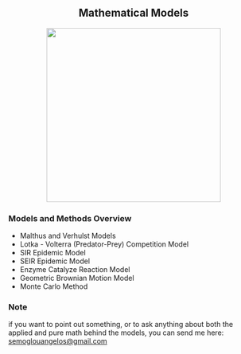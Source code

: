 ## <div align="center"> Mathematical Models
  
<div id="header" align="center">
  <img src="https://rtavenar.github.io/blog/fig/dtw_shift.gif" width="350"/>
</div>

### Models and Methods Overview 

* Malthus  and Verhulst Models 
* Lotka - Volterra (Predator-Prey) Competition Model
* SIR Epidemic Model
* SEIR Epidemic Model
* Enzyme Catalyze Reaction Model
* Geometric Brownian Motion Model
* Monte Carlo Method

### Note
  
if you want to point out something, or to ask anything about both the applied and pure math behind the models, you can send me here: semoglouangelos@gmail.com 

